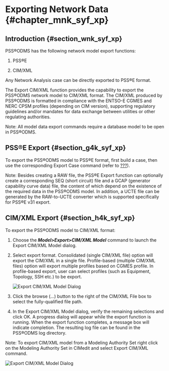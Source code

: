 # Exporting Network Data {#chapter_mnk_syf_xp}

## Introduction {#section_wnk_syf_xp}

PSS®ODMS has the following network model export functions:

1.  PSS®E

2.  CIM/XML

Any Network Analysis case can be directly exported to PSS®E format.

The Export CIM/XML function provides the capability to export the
PSS®ODMS network model to CIM/XML format. The CIM/XML produced by
PSS®ODMS is formatted in compliance with the ENTSO-E CGMES and NERC CPSM
profiles (depending on CIM version), supporting regulatory guidelines
and/or mandates for data exchange between utilities or other regulating
authorities.

Note: All model data export commands require a database model to be open
in PSS®ODMS.

## PSS®E Export {#section_g4k_syf_xp}

To export the PSS®ODMS model to PSS®E format, first build a case, then
use the corresponding Export Case command (refer to
[???](#section_xbw_3zf_xp)).

Note: Besides creating a RAW file, the PSS®E Export function can
optionally create a corresponding SEQ (short circuit) file and a GCAP
(generator capability curve data) file, the content of which depend on
the existence of the required data in the PSS®ODMS model. In addition, a
UCTE file can be generated by the RAW-to-UCTE converter which is
supported specifically for PSS®E v31 export.




## CIM/XML Export {#section_h4k_syf_xp}

To export the PSS®ODMS model to CIM/XML format:

1.  Choose the ***Model>Export>CIM/XML Model*** command to launch the
    Export CIM/XML Model dialog.

2.  Select export format. Consolidated (single CIM/XML file) option will
    export the CIM/XML in a single file. Profile-based (multiple CIM/XML
    files) option will export multiple profiles based on CGMES profile.
    In profile-based export, user can select profiles (such as
    Equipment, Topology, SSH etc.) to be export.

    ![Export CIM/XML Model
    Dialog](/images/PSSODMS_UserManual_2014-10-17114243_img_149.png)

3.  Click the browse (\...) button to the right of the CIM/XML File box
    to select the fully-qualified file path.

4.  In the Export CIM/XML Model dialog, verify the remaining selections
    and click OK. A progress dialog will appear while the export
    function is running. When the export function completes, a message
    box will indicate completion. The resulting log file can be found in
    the PSS®ODMS log directory.

Note: To export CIM/XML model from a Modeling Authority Set right click
on the Modeling Authority Set in CIMedit and select Export CIM/XML
command.

![Export CIM/XML Model Dialog](/images/C11_MASexport.png)
